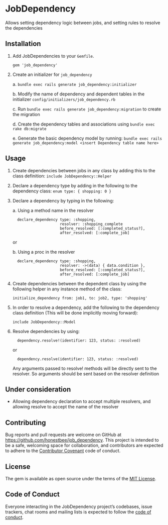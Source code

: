 # JobDependency

Allows setting dependency logic between jobs, and setting rules to resolve the dependencies

## Installation

1. Add JobDependencies to your `Gemfile`.

    `gem 'job_dependency'`

2. Create an initializer for `job_dependency` 

    a. `bundle exec rails generate job_dependency:initializer`
    
    b. Modify the name of dependency and dependent tables in the initializer `config/initializers/job_dependency.rb`
    
    c. Run `bundle exec rails generate job_dependency:migration` to create the migration
    
    d. Create the dependency tables and associations using `bundle exec rake db:migrate`
    
    e. Generate the basic dependency model by running:
       ```bundle exec rails generate job_dependency:model <insert Dependency table name here>```

## Usage

1. Create dependencies between jobs in any class by adding this to the class definition:
  `include JobDependency::Helper`
2. Declare a dependency type by adding in the following to the dependency class:
   `enum type: { shopping: 0 }`
3. Declare a dependency by typing in the following:

   a. Using a method name in the resolver
   ```
     declare_dependency type: :shopping,
                        resolver: :shopping_complete
                        before_resolved: [:completed_status?],
                        after_resolved: [:complete_job]
   ```
   
   or 
   
   b. Using a proc in the resolver
   
   ```
     declare_dependency type: :shopping,
                        resolver: ->(data) { data.condition },
                        before_resolved: [:completed_status?],
                        after_resolved: [:complete_job]
   ```
4. Create dependencies between the dependent class by using the following helper in any instance method of the class:

   `initialize_dependency from: job1, to: job2, type: 'shopping'`
5. In order to resolve a dependency, add the following to the dependency class definition (This will be done implicitly moving forward):

   `include JobDependency::Model`
6. Resolve dependencies by using:
   ```
     dependency.resolve!(identifier: 123, status: :resolved)
   ```
   
   or 
   
   ```
     dependency.resolve(identifier: 123, status: :resolved)
   ```
   Any arguments passed to resolve! methods will be directly sent to the resolver. So arguments should be sent based on the resolver definition

## Under consideration
   - Allowing dependency declaration to accept multiple resolvers, and allowing resolve to accept the name of the resolver 
## Contributing

Bug reports and pull requests are welcome on GitHub at https://github.com/honestbee/job_dependency. This project is intended to be a safe, welcoming space for collaboration, and contributors are expected to adhere to the [Contributor Covenant](http://contributor-covenant.org) code of conduct.

## License

The gem is available as open source under the terms of the [MIT License](http://opensource.org/licenses/MIT).

## Code of Conduct

Everyone interacting in the JobDependency project’s codebases, issue trackers, chat rooms and mailing lists is expected to follow the [code of conduct](https://github.com/[USERNAME]/job_dependencies/blob/master/CODE_OF_CONDUCT.md).
